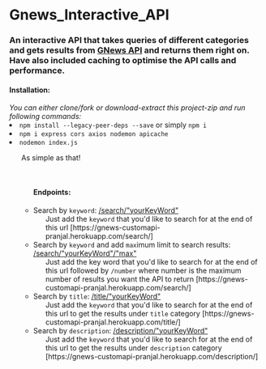 # Gnews_Interactive_API

<h3>
  An interactive API that takes queries of different categories and gets results from <a href="https://gnews.io/">GNews API</a> and returns them right on.
  Have also included caching to optimise the API calls and performance.
</h3>
<h4>Installation:</h4>
<i>You can either clone/fork or download-extract this project-zip and run following commands:</i>

<li><code>npm install --legacy-peer-deps --save</code> or simply <code>npm i</code></li>
<li><code>npm i express cors axios nodemon apicache</code></li>
<li><code>nodemon index.js</code></li>
<ul>As simple as that!<ul/><br>
<h4>Endpoints:</h4>
<li>
  Search by <code>keyword</code>: <a href="https://gnews-customapi-pranjal.herokuapp.com/search/">/search/"yourKeyWord"</a> 
  <ul>Just add the <code>keyword</code> that you'd like to search for at the end of this url [https://gnews-customapi-pranjal.herokuapp.com/search/]</ul>
</li>
<li>
  Search by <code>keyword</code> and add <code>max</code>imum limit to search results: <a href="https://gnews-customapi-pranjal.herokuapp.com/search/">/search/"yourKeyWord"/"max"</a> 
  <ul>Just add the key word that you'd like to search for at the end of this url followed by <code>/number</code> where number is the maximum number of results you want the API to return [https://gnews-customapi-pranjal.herokuapp.com/search/]</ul>
</li>
<li>
  Search by <code>title</code>: <a href="https://gnews-customapi-pranjal.herokuapp.com/title/">/title/"yourKeyWord"</a> 
  <ul>Just add the <code>keyword</code> that you'd like to search for at the end of this url to get the results under <code>title</code> category [https://gnews-customapi-pranjal.herokuapp.com/title/]</ul>
</li>
<li>
  Search by <code>description</code>: <a href="https://gnews-customapi-pranjal.herokuapp.com/description/">/description/"yourKeyWord"</a> 
  <ul>Just add the <code>keyword</code> that you'd like to search for at the end of this url to get the results under <code>description</code> category [https://gnews-customapi-pranjal.herokuapp.com/description/]</ul>
</li>

